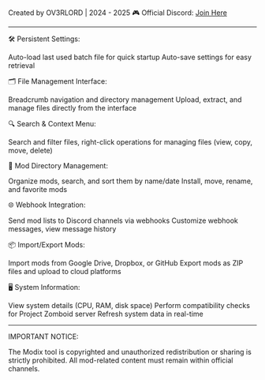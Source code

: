 Created by OV3RLORD | 2024 - 2025
🎮 Official Discord: [Join Here](https://discord.gg/EwWZUSR9tM)

----------------------------------------------------------------------------------

🛠️ Persistent Settings:

Auto-load last used batch file for quick startup
Auto-save settings for easy retrieval

🗂️ File Management Interface:

Breadcrumb navigation and directory management
Upload, extract, and manage files directly from the interface

🔍 Search & Context Menu:

Search and filter files, right-click operations for managing files (view, copy, move, delete)

📂 Mod Directory Management:

Organize mods, search, and sort them by name/date
Install, move, rename, and favorite mods

🌐 Webhook Integration:

Send mod lists to Discord channels via webhooks
Customize webhook messages, view message history

📦 Import/Export Mods:

Import mods from Google Drive, Dropbox, or GitHub
Export mods as ZIP files and upload to cloud platforms

🖥️ System Information:

View system details (CPU, RAM, disk space)
Perform compatibility checks for Project Zomboid server
Refresh system data in real-time

----------------------------------------------------------------------------------

IMPORTANT NOTICE:

The Modix tool is copyrighted and unauthorized redistribution or sharing is strictly prohibited. All mod-related content must remain within official channels.
